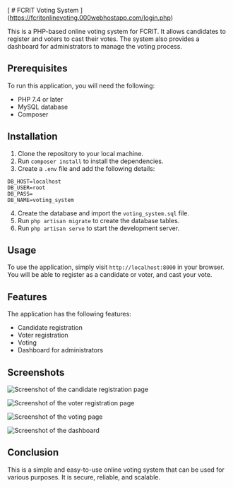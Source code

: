 [ # FCRIT Voting System ] (https://fcritonlinevoting.000webhostapp.com/login.php)

This is a PHP-based online voting system for FCRIT. It allows candidates to register and voters to cast their votes. The system also provides a dashboard for administrators to manage the voting process.

## Prerequisites

To run this application, you will need the following:

* PHP 7.4 or later
* MySQL database
* Composer

## Installation

1. Clone the repository to your local machine.
2. Run `composer install` to install the dependencies.
3. Create a `.env` file and add the following details:

```
DB_HOST=localhost
DB_USER=root
DB_PASS=
DB_NAME=voting_system
```

4. Create the database and import the `voting_system.sql` file.
5. Run `php artisan migrate` to create the database tables.
6. Run `php artisan serve` to start the development server.

## Usage

To use the application, simply visit `http://localhost:8000` in your browser. You will be able to register as a candidate or voter, and cast your vote.

## Features

The application has the following features:

* Candidate registration
* Voter registration
* Voting
* Dashboard for administrators

## Screenshots

![Screenshot of the candidate registration page](screenshots/candidate-registration.png)

![Screenshot of the voter registration page](screenshots/voter-registration.png)

![Screenshot of the voting page](screenshots/voting.png)

![Screenshot of the dashboard](screenshots/dashboard.png)

## Conclusion

This is a simple and easy-to-use online voting system that can be used for various purposes. It is secure, reliable, and scalable.
